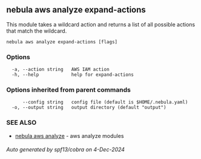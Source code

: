 ## nebula aws analyze expand-actions

This module takes a wildcard action and returns a list of all possible actions that match the wildcard.

```
nebula aws analyze expand-actions [flags]
```

### Options

```
  -a, --action string   AWS IAM action
  -h, --help            help for expand-actions
```

### Options inherited from parent commands

```
      --config string   config file (default is $HOME/.nebula.yaml)
  -o, --output string   output directory (default "output")
```

### SEE ALSO

* [nebula aws analyze](nebula_aws_analyze.md)	 - aws analyze modules

###### Auto generated by spf13/cobra on 4-Dec-2024
